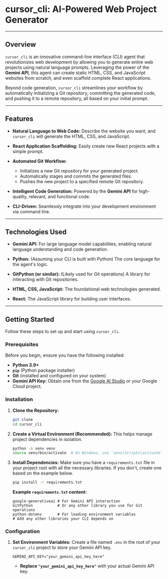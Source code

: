 # cursor_cli: AI-Powered Web Project Generator

---

## Overview

`cursor_cli` is an innovative command-line interface (CLI) agent that revolutionizes web development by allowing you to generate entire web projects using natural language prompts. Leveraging the power of the **Gemini API**, this agent can create static HTML, CSS, and JavaScript websites from scratch, and even scaffold complete React applications.

Beyond code generation, `cursor_cli` streamlines your workflow by automatically initializing a Git repository, committing the generated code, and pushing it to a remote repository, all based on your initial prompt.

---

## Features

* **Natural Language to Web Code:** Describe the website you want, and `cursor_cli` will generate the HTML, CSS, and JavaScript.

* **React Application Scaffolding:** Easily create new React projects with a simple prompt.

* **Automated Git Workflow:**
    * Initializes a new Git repository for your generated project.
    * Automatically stages and commits the generated files.
    * Pushes the new project to a specified remote Git repository.

* **Intelligent Code Generation:** Powered by the **Gemini API** for high-quality, relevant, and functional code.

* **CLI-Driven:** Seamlessly integrate into your development environment via command line.

---

## Technologies Used

* **Gemini API:** For large language model capabilities, enabling natural language understanding and code generation.

* **Python:** (Assuming your CLI is built with Python) The core language for the agent's logic.

* **GitPython (or similar):** (Likely used for Git operations) A library for interacting with Git repositories.

* **HTML, CSS, JavaScript:** The foundational web technologies generated.

* **React:** The JavaScript library for building user interfaces.

---

## Getting Started

Follow these steps to set up and start using `cursor_cli`.

### Prerequisites

Before you begin, ensure you have the following installed:

* **Python 3.9+**
* **`pip`** (Python package installer)
* **Git** (installed and configured on your system)
* **Gemini API Key:** Obtain one from the [Google AI Studio](https://aistudio.google.com/app/apikey) or your Google Cloud project.

### Installation

1.  **Clone the Repository:**

    ```bash
    git clone 
    cd cursor_cli
    ```

2.  **Create a Virtual Environment (Recommended):**
    This helps manage project dependencies in isolation.

    ```bash
    python -m venv venv
    source venv/bin/activate  # On Windows, use `venv\Scripts\activate`
    ```

3.  **Install Dependencies:**
    Make sure you have a `requirements.txt` file in your project root with all the necessary libraries. If you don't, create one based on the example below.

    ```bash
    pip install -r requirements.txt
    ```

    **Example `requirements.txt` content:**

    ```
    google-generativeai # For Gemini API interaction
    GitPython           # Or any other library you use for Git operations
    python-dotenv       # For loading environment variables
    # Add any other libraries your CLI depends on
    ```

### Configuration

1.  **Set Environment Variables:**
    Create a file named `.env` in the root of your `cursor_cli` project to store your Gemini API key.

    ```dotenv
    GEMINI_API_KEY="your_gemini_api_key_here"
    ```

    * **Replace `"your_gemini_api_key_here"`** with your actual Gemini API key.

